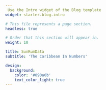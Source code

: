 ```yaml
---
 Use the Intro widget of the Blog template
widget: starter.blog.intro

# This file represents a page section.
headless: true

# Order that this section will appear in.
weight: 10

title: SunRumData
subtitle: 'The Caribbean In Numbers'

design:
  background:
    color: '#090a0b'
    text_color_light: true
---
```


